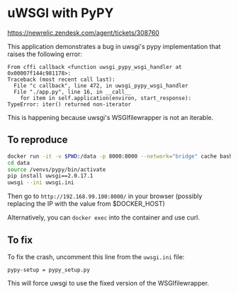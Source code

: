 # uWSGI with PyPY

https://newrelic.zendesk.com/agent/tickets/308760

This application demonstrates a bug in uwsgi's pypy implementation that raises
the following error:

```
From cffi callback <function uwsgi_pypy_wsgi_handler at 0x00007f144c981178>:
Traceback (most recent call last):
  File "c callback", line 472, in uwsgi_pypy_wsgi_handler
  File "./app.py", line 16, in __call__
    for item in self.application(environ, start_response):
TypeError: iter() returned non-iterator
```

This is happening because uwsgi's WSGIfilewrapper is not an iterable.

## To reproduce

```bash
docker run -it -v $PWD:/data -p 8000:8000 --network="bridge" cache bash
cd data
source /venvs/pypy/bin/activate
pip install uwsgi==2.0.17.1
uwsgi --ini uwsgi.ini
```

Then go to `http://192.168.99.100:8000/` in your browser (possibly replacing
the IP with the value from $DOCKER_HOST)

Alternatively, you can `docker exec` into the container and use curl.

## To fix

To fix the crash, uncomment this line from the `uwsgi.ini` file:

```
pypy-setup = pypy_setup.py
```

This will force uwsgi to use the fixed version of the WSGIfilewrapper.
